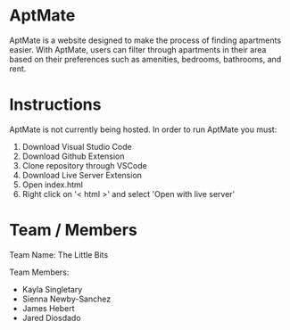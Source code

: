 # AptMate
AptMate is a website designed to make the process of finding apartments easier. With AptMate, users can filter through apartments in their area based on their preferences such as amenities, bedrooms, bathrooms, and rent. 

# Instructions
AptMate is not currently being hosted. In order to run AptMate you must:
1. Download Visual Studio Code
2. Download Github Extension
3. Clone repository through VSCode
4. Download Live Server Extension
5. Open index.html
6. Right click on '< html >' and select 'Open with live server'


# Team / Members
Team Name: The Little Bits

Team Members:

- Kayla Singletary
- Sienna Newby-Sanchez
- James Hebert
- Jared Diosdado